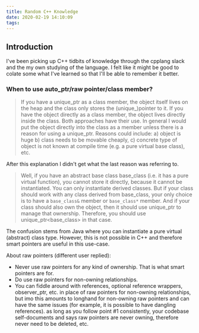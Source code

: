 ```yaml
---
title: Random C++ Knowledge
date: 2020-02-19 14:10:09
tags:
---
```


## Introduction
I've been picking up C++ tidbits of knowledge through the cpplang slack and the my own studying of the language. I felt like it might be good to colate some what I've learned so that I'll be able to remember it better.

### When to use auto_ptr/raw pointer/class member?
>If you have a unique_ptr as a class member, the object itself lives on the heap and the class only stores the (unique_)pointer to it. If you have the object directly as a class member, the object lives directly inside the class. Both approaches have their use. In general I would put the object directly into the class as a member unless there is a reason for using a unique_ptr.
>Reasons could include: a) object is huge b) class needs to be movable cheaply, c) concrete type of object is not known at compile time (e.g. a pure virtual base class), etc.

After this explanation I didn't get what the last reason was referring to.
>Well, if you have an abstract base class base_class (i.e. it has a pure virtual function), you cannot store it directly, because it cannot be instantiated. You can only instantiate derived classes. But if your class should work with any class derived from base_class, your only choice is to have a `base_class&` member or `base_class*` member. And if your class should also own the object, then it should use unique_ptr to manage that ownership. Therefore, you should use unique_ptr<base_class> in that case.

The confusion stems from Java where you can instantiate a pure virtual (abstract) class type. However, this is not possible in C++ and therefore smart pointers are useful in this use-case.

About raw pointers (different user replied):
* Never use raw pointers for any kind of ownership. That is what smart pointers are for.
* Do use raw pointers for non-owning relationships.
* You can fiddle around with references, optional reference wrappers, observer_ptr, etc. in place of raw pointers for non-owning relationships, but imo this amounts to longhand for non-owning raw pointers and can have the same issues (for example, it is possible to have dangling references). as long as you follow point #1 consistently, your codebase self-documents and says raw pointers are never owning, therefore never need to be deleted, etc.